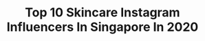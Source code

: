 ---
title: Top 10 Skincare Instagram Influencers In Singapore In 2020
description: >-
  Find top skincare Instagram influencers in Singapore in 2020. Most popular hashtags: #sgbeauty #sp #sgig #beautysg.
platform: Instagram
profiles:
  - username: "thehappyskinglow"
    fullname: >-
      Khushi 😜🤪
    location: "Singapore"
    followers: 2664
    engagement: 1239
    commentsToLikes: 0.211520
    id: ck6tqclx9qoao0j719k8rbzeo
    verified: false
    hashtags: "#goopgiftedme, #goopglow, #capsuljewelrygiftedme, #capsuljewelry"
  - username: "rachelwongggg"
    fullname: >-
      Rachel Wong
    location: "Singapore"
    followers: 12160
    engagement: 350
    commentsToLikes: 0.019420
    id: ck5zvedfd42qt0i140vr1e7tp
    verified: false
    hashtags: "#westworld, #sp, #luge15, #skylinelugesentosa"
  - username: "_tinc"
    fullname: >-
      T I N C 。婷🇸🇬
    location: "Singapore"
    followers: 20173
    engagement: 839
    commentsToLikes: 0.082146
    id: ck8sx62wega9v0j784y1sfsg1
    verified: false
    hashtags: "#firsttimemom, #stayhomeclub, #sgig, #greenlenses"
  - username: "qinlovesmacaronsss"
    fullname: >-
      мαʏα ʜᴀᴢᴇʟ ǫɪɴ マヤ • sɪɴɢᴀᴘᴏʀᴇ
    location: "Singapore"
    followers: 24385
    engagement: 512
    commentsToLikes: 0.147471
    id: ck6ugweze5kk90j71irog1i1v
    verified: false
    hashtags: "#sgfoodie, #2019ncov, #makeuptalk, #sgeats"
  - username: "kaitinghearts"
    fullname: >-
      Kaiting Cheng
    location: "Singapore"
    followers: 23892
    engagement: 230
    commentsToLikes: 0.053323
    id: ck5hh8kxn6y4t0i11226wcjhx
    verified: false
    hashtags: "#sp, #bhgsg, #zoomzoom, #kentingseah"
  - username: "karishmajashani"
    fullname: >-
      Karishma
    location: "Singapore"
    followers: 17427
    engagement: 809
    commentsToLikes: 0.054189
    id: ck15uiuqzne1u0i19vl98atrd
    verified: false
    hashtags: "#sgnailsalon, #chantecaillesg, #colourpopsweettalk, #singaporemakeup"
  - username: "dennc"
    fullname: >-
      •Fashion•Beauty•Travel•🇸🇬🇲🇾
    location: "Singapore"
    followers: 19369
    engagement: 242
    commentsToLikes: 0.081441
    id: ck6ugwi965l6c0j71qv4btfml
    verified: false
    hashtags: "#goodfriday2020, #airportlook, #hakodatecity, #orbis"
  - username: "sugar73"
    fullname: >-
      ELAINE🦄 SG Mummy Of 2
    location: "Singapore"
    followers: 16317
    engagement: 241
    commentsToLikes: 0.760003
    id: ck5hivwhffk4c0i11ezduhnrk
    verified: false
    hashtags: "#sgmummycooks, #homecookingsg, #latergram, #babiesofinstagram"
  - username: "sherrillx3_"
    fullname: >-
      💞👑🔹S H E R R I L L🔹👑💕
    location: "Singapore"
    followers: 71287
    engagement: 159
    commentsToLikes: 0.011157
    id: ck13auryssajf0i19hilgikvp
    verified: false
    hashtags: "#jldsg, #justlovedrink, #jlddragon, #jld1646"
  - username: "carlzeno"
    fullname: >-
      Zeno
    location: "Singapore"
    followers: 29710
    engagement: 223
    commentsToLikes: 0.020085
    id: ck5c763pf6w4j0i11zfi51t5h
    verified: false
    hashtags: "#parthenon, #threestripes, #noteajustreality, #naturewins"
---